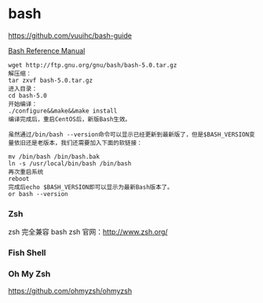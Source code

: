 # bash
https://github.com/vuuihc/bash-guide


[Bash Reference Manual](https://www.gnu.org/software/bash/manual/bash.html)
```
wget http://ftp.gnu.org/gnu/bash/bash-5.0.tar.gz
解压缩：
tar zxvf bash-5.0.tar.gz
进入目录：
cd bash-5.0
开始编译：
./configure&&make&&make install
编译完成后，重启CentOS后，新版Bash生效。

虽然通过/bin/bash --version命令可以显示已经更新到最新版了，但是$BASH_VERSION变量依旧还是老版本，我们还需要加入下面的软链接：

mv /bin/bash /bin/bash.bak
ln -s /usr/local/bin/bash /bin/bash
再次重启系统
reboot
完成后echo $BASH_VERSION即可以显示为最新Bash版本了。
or bash --version
```
### Zsh
zsh 完全兼容 bash
zsh 官网：http://www.zsh.org/
### Fish Shell
### Oh My Zsh
https://github.com/ohmyzsh/ohmyzsh